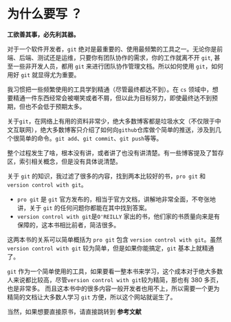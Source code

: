 # 为什么要写 ？

**工欲善其事，必先利其器。** 

对于一个软件开发者，`git` 绝对是最重要的、使用最频繁的工具之一。无论你是前端、后端、测试还是运维，只要你有团队协作的需求，你的工作就离不开 `git`, 甚至一些非开发人员，都用 `git` 来进行团队协作管理文档。所以如何使用 `git`，如何用好 `git` 就显得尤为重要。

我习惯把一些频繁使用的工具学到精通（尽管最终都达不到）。在 `cs` 领域中，想要精通一件东西经常会被嘲笑或者不屑，但以此为目标努力，即使最终达不到预期，但也不会低于预期太多。

关于`git`，在网络上有用的资料非常少，绝大多数博客都是垃圾水文（不仅限于中文互联网），绝大多数博客只介绍了如何向`github`仓库做个简单的推送，涉及到几个很简单的命令。`git add`、`git commit`、`git push`等等。

整个过程发生了啥，根本没有讲，或者讲了也没有讲清楚。有一些博客提及了暂存区，索引相关概念，但是没有具体说清楚。

关于 `git` 的知识，我过滤了很多的内容，找到两本比较好的书，`pro git` 和 `version control with git`。

- `pro git` 是 `git` 官方发布的，相当于官方文档，讲解地非常全面，不夸张地讲，关于 `git` 的任何问题你都能在其中找到答案。
- `version control with git`是`O'REILLY` 家出的书，他们家的书质量向来是有保障的，这本书相比前者，简洁很多。


这两本书的关系可以简单概括为 `pro git` 包含 `version control with git`。虽然 `version control with git` 较为简单，但是如果你能搞定，`git` 基本上就精通了。

`git` 作为一个简单使用的工具，如果要看一整本书来学习，这个成本对于绝大多数人来说都比较高，尽管`version control with git`较为精简，那也有 380 多页，也是非常多。
而且这本书中的很多内容一般开发者也用不上，所以需要一个更为精简的文档让大多数人学习 `git` 方便，所以这个网站就诞生了。

当然，如果想要直接原书，请直接跳转到 **参考文献**
